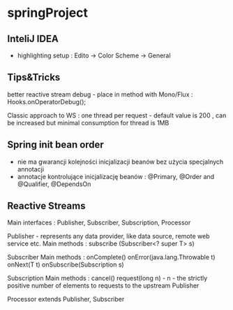 # springProject

## InteliJ IDEA
- highlighting setup : Edito -> Color Scheme -> General


## Tips&Tricks
better reactive stream debug - place in method with Mono/Flux : Hooks.onOperatorDebug();



Classic approach to WS : one thread per request - default value is 200 , can be increased but minimal consumption for thread is 1MB 


## Spring init bean order
- nie ma gwarancji kolejności inicjalizacji beanów bez użycia specjalnych annotacji
- annotacje kontrolujące inicjalizację beanów : @Primary, @Order and @Qualifier, @DependsOn


## Reactive Streams
Main interfaces : Publisher, Subscriber, Subscription, Processor

Publisher - represents any data provider, like data source, remote web service etc. 
  Main methods :
    subscribe (Subscriber<? super T> s)

Subscriber
  Main methods :
    onComplete()
    onError(java.lang.Throwable t)
    onNext(T t)
    onSubscribe(Subscription s)

Subscription
  Main methods : 
    cancel()
    request(long n) - n - the strictly positive number of elements to requests to the upstream Publisher

Processor extends Publisher<R>, Subscriber<T>

